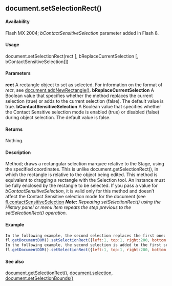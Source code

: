 ## document.setSelectionRect()

#### Availability

Flash MX 2004; *bContactSensitiveSelection* parameter added in Flash 8.

#### Usage

document.setSelectionRect(rect \[, bReplaceCurrentSelection \[, bContactSensitiveSelection\]\])

#### Parameters

**rect** A rectangle object to set as selected. For information on the format of *rect*, see [document.addNewRectangle()](#!AdobeDocs/developers-animatesdk-docs/master/Document_object/docume10.md).
**bReplaceCurrentSelection** A Boolean value that specifies whether the method replaces the current selection (true) or adds to the current selection (false). The default value is true.
**bContactSensitiveSelection** A Boolean value that specifies whether the Contact Sensitive selection mode is enabled (true) or disabled (false) during object selection. The default value is false.

#### Returns

Nothing.

#### Description

Method; draws a rectangular selection marquee relative to the Stage, using the specified coordinates. This is unlike
document.getSelectionRect(), in which the rectangle is relative to the object being edited.
This method is equivalent to dragging a rectangle with the Selection tool. An instance must be fully enclosed by the rectangle to be selected.
If you pass a value for *bContactSensitiveSelection*, it is valid only for this method and doesn’t affect the Contact Sensitive selection mode for the document (see [fl.contactSensitiveSelection](#!AdobeDocs/developers-animatesdk-docs/master/flash_object_(fl)/fl14.md)
***Note:** Repeating setSelectionRect() using the History panel or menu item repeats the step previous to the*
*setSelectionRect() operation.*

#### Example

```javascript
In the following example, the second selection replaces the first one:
fl.getDocumentDOM().setSelectionRect({left:1, top:1, right:200, bottom:200}); fl.getDocumentDOM().setSelectionRect({left:364.0, top:203.0, right:508.0, bottom:434.0}, true);
In the following example, the second selection is added to the first selection. This is the same as the manual operation of holding down Shift and selecting a second object.
fl.getDocumentDOM().setSelectionRect({left:1, top:1, right:200, bottom:200}); fl.getDocumentDOM().setSelectionRect({left:364.0, top:203.0, right:508.0, bottom:434.0}, false);

```
#### See also

[document.getSelectionRect()](#!AdobeDocs/developers-animatesdk-docs/master/Document_object/docume84.md), [document.selection](#!AdobeDocs/developers-animatesdk-docs/master/Document_object/docum430.md), [document.setSelectionBounds()](#!AdobeDocs/developers-animatesdk-docs/master/Document_object/docu9658.md)

